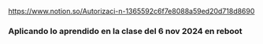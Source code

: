 https://www.notion.so/Autorizaci-n-1365592c6f7e8088a59ed20d718d8690
### Aplicando lo aprendido en la clase del 6 nov 2024 en reboot 
